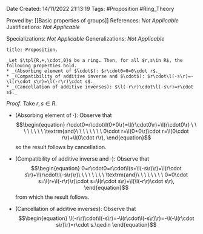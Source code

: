 <div class="topSpace"></div>

Date Created: 14/11/2022 21:13:19
Tags: #Proposition #Ring_Theory

Proved by: [[Basic properties of groups]]
References: _Not Applicable_
Justifications: _Not Applicable_

Specializations: _Not Applicable_
Generalizations: _Not Applicable_

``` ad-Proposition
title: Proposition.

_Let $\tpl{R,+,\cdot,0}$ be a ring. Then, for all $r,s\in R$, the following properties hold._
* _(Absorbing element of $\cdot$): $r\cdot0=0=0\cdot r$._
* _(Compatibility of additive inverse and $\cdot$): $r\cdot\l(-s\r)=-\l(r\cdot s\r)=\l(-r\r)\cdot s$._
* _(Cancellation of additive inverses): $\l(-r\r)\cdot\l(-s\r)=r\cdot s$._

```

_Proof_. Take $r,s\in R$.
* (Absorbing element of $\cdot$): Observe that
$$\begin{equation}
    r\cdot0=r\cdot\l(0+0\r)=\l(r\cdot0\r)+\l(r\cdot0\r) \ \ \ \ \ \ \ \ \textrm{and}\ \ \ \ \ \ \ \ 0\cdot r=\l(0+0\r)\cdot r=\l(0\cdot r\r)+\l(0\cdot r\r),
\end{equation}$$
so the result follows by cancellation.

* (Compatibility of additive inverse and $\cdot$): Observe that
$$\begin{equation}
    0=r\cdot0=r\cdot\l(s+\l(-s\r)\r)=\l(r\cdot s\r)+\l(r\cdot\l(-s\r)\r)\ \ \ \ \ \ \ \ \textrm{and}\ \ \ \ \ \ \ \ 0=0\cdot s=\l(r+\l(-r\r)\r)\cdot s=\l(r\cdot s\r)+\l(\l(-r\r)\cdot s\r),
\end{equation}$$
from which the result follows.
* (Cancellation of additive inverses): Observe that
$$\begin{equation}
    \l(-r\r)\cdot\l(-s\r)=-\l(r\cdot\l(-s\r)\r)=-\l(-\l(r\cdot s\r)\r)=r\cdot s.\qedin
\end{equation}$$
